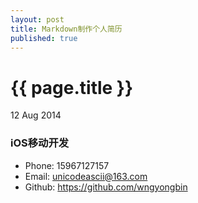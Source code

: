 ```yaml
---
layout: post
title: Markdown制作个人简历
published: true
---
```


{{ page.title }}
================

<p class="meta">12 Aug 2014</p>

### iOS移动开发

- Phone: 15967127157
- Email: unicodeascii@163.com
- Github: https://github.com/wngyongbin